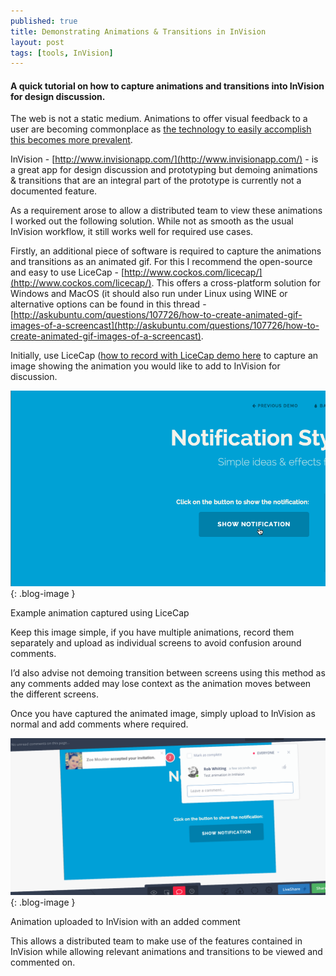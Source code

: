 ```yaml
---
published: true
title: Demonstrating Animations & Transitions in InVision
layout: post
tags: [tools, InVision]
---
```

#### A quick tutorial on how to capture animations and transitions into InVision for design discussion.

The web is not a static medium. Animations to offer visual feedback to a user are becoming commonplace as [the technology to easily accomplish this becomes more prevalent](http://caniuse.com/#feat=css-animation).

InVision - [http://www.invisionapp.com/](http://www.invisionapp.com/) - is a great app for design discussion and prototyping but demoing animations & transitions that are an integral part of the prototype is currently not a documented feature.

As a requirement arose to allow a distributed team to view these animations I worked out the following solution. While not as smooth as the usual InVision workflow, it still works well for required use cases.

Firstly, an additional piece of software is required to capture the animations and transitions as an animated gif. For this I recommend the open-source and easy to use LiceCap - [http://www.cockos.com/licecap/](http://www.cockos.com/licecap/). This offers a cross-platform solution for Windows and MacOS (it should also run under Linux using WINE or alternative options can be found in this thread - [http://askubuntu.com/questions/107726/how-to-create-animated-gif-images-of-a-screencast](http://askubuntu.com/questions/107726/how-to-create-animated-gif-images-of-a-screencast).

Initially, use LiceCap ([how to record with LiceCap demo here](http://www.cockos.com/licecap/how_to_licecap.gif) to capture an image showing the animation you would like to add to InVision for discussion.

![Example animation captured using LiceCap](https://raw.githubusercontent.com/whitingx/whitingx.github.io/master/_posts/images/notification-anim-demo.gif "Example animation captured using LiceCap"){: .blog-image }

<span class="blog-image-caption">Example animation captured using LiceCap</span>

Keep this image simple, if you have multiple animations, record them separately and upload as individual screens to avoid confusion around comments.

I’d also advise not demoing transition between screens using this method as any comments added may lose context as the animation moves between the different screens.

Once you have captured the animated image, simply upload to InVision as normal and add comments where required.

![Animation uploaded to InVision with an added comment](https://raw.githubusercontent.com/whitingx/whitingx.github.io/master/_posts/images/invision-anim-comment-2.png "[Animation uploaded to InVision with an added comment"){: .blog-image }

<span class="blog-image-caption">Animation uploaded to InVision with an added comment</span>

This allows a distributed team to make use of the features contained in InVision while allowing relevant animations and transitions to be viewed and commented on.